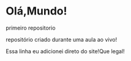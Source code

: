 # Olá,Mundo!
 primeiro repositorio

 repositório criado durante uma aula ao vivo!

Essa linha eu adicionei direto do site!Que legal!

